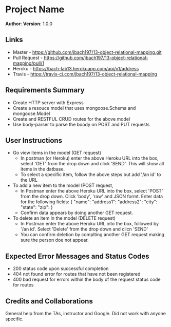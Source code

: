 # Project Name
**Author**:
**Version**: 1.0.0

## Links
* Master - https://github.com/jbach197/13-object-relational-mapping.git
* Pull Request - https://github.com/jbach197/13-object-relational-mapping/pull/1
* Heroku - https://bach-lab13.herokuapp.com/api/v1/address
* Travis - https://travis-ci.com/jbach197/13-object-relational-mapping

## Requirements Summary
* Create HTTP server with Express
* Create a resouce model that uses mongoose.Schema and mongoose.Model
* Create and RESTFUL CRUD routes for the above model
* Use body-parser to parse the boody on POST and PUT requests

## User Instructions
* Go view items in the model (GET request)
  * In postman (or Heroku)  enter the above Heroku URL into the box, select 'GET' from the drop down and click 'SEND'.  This will show all items in the datbase.
  * To select a specific item, follow the above steps but add '/an id' to the URL
* To add a new item to the model (POST request, 
  * In Postman enter the above Heroku URL into the box, select 'POST' from the drop down.  Click 'body', 'raw' and JSON formt.  Enter data for the following fields:
      {
        "name":
        "address1":
        "address2":
        "city":
        "state":
        "zip":
      }
  * Confirm data appears by doing another GET request.
* To delete an item in the model (DELETE request)
  * In Postman enter the above Heroku URL into the box, followed by '/an id'.  Select 'Delete' from the drop down and clicn 'SEND'
  * You can confirm deletion by complting another GET request making sure the person doe not appear.

## Expected Error Messages and Status Codes
* 200 status code upon successful completion
* 404 not found error for routes that have not been registered
* 400 bad request for errors within the body of the request status code for routes 

## Credits and Collaborations
General help from the TAs, instructor and Google.  Did not work with anyone specific.